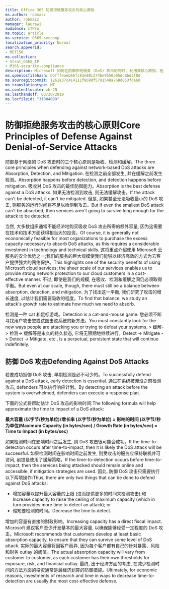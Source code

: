```yaml
---
title: Office 365 防御拒绝服务攻击的核心原则
ms.author: robmazz
author: robmazz
manager: laurawi
audience: ITPro
ms.topic: article
ms.service: O365-seccomp
localization_priority: Normal
search.appverid:
- MET150
ms.collection:
- Strat_O365_IP
- M365-security-compliance
description: Microsoft 如何在防御拒绝服务 (DoS) 攻击的同时, 利用其核心原则、检测和缓解措施。
ms.openlocfilehash: bbfffeaeb66fc83e80c274be9550a95dc8bd3f0d
ms.sourcegitcommit: 1261a37c414111f869df5791548a768d853fda60
ms.translationtype: MT
ms.contentlocale: zh-CN
ms.lasthandoff: 03/30/2019
ms.locfileid: "31004099"
---
```

# <a name="core-principles-of-defense-against-denial-of-service-attacks"></a><span data-ttu-id="088ed-103">防御拒绝服务攻击的核心原则</span><span class="sxs-lookup"><span data-stu-id="088ed-103">Core Principles of Defense Against Denial-of-Service Attacks</span></span>

<span data-ttu-id="088ed-104">防御基于网络的 DoS 攻击时的三个核心原则是吸收、检测和缓解。</span><span class="sxs-lookup"><span data-stu-id="088ed-104">The three core principles when defending against network-based DoS attacks are Absorption, Detection, and Mitigation.</span></span>
<span data-ttu-id="088ed-105">在检测之前全部发生, 并在缓解之前发生检测。</span><span class="sxs-lookup"><span data-stu-id="088ed-105">Absorption happens before detection, and detection happens before mitigation.</span></span> <span data-ttu-id="088ed-106">吸收对 DoS 攻击的最佳防御能力。</span><span class="sxs-lookup"><span data-stu-id="088ed-106">Absorption is the best defense against a DoS attacks.</span></span> <span data-ttu-id="088ed-107">如果无法检测到攻击, 则无法缓解攻击。</span><span class="sxs-lookup"><span data-stu-id="088ed-107">If the attack can't be detected, it can't be mitigated.</span></span> <span data-ttu-id="088ed-108">但是, 如果甚至无法吸收最小的 DoS 攻击, 则服务的运行时间将不足以检测到攻击。</span><span class="sxs-lookup"><span data-stu-id="088ed-108">But if even the smallest DoS attack can't be absorbed, then services aren't going to survive long enough for the attack to be detected.</span></span>

<span data-ttu-id="088ed-109">当然, 大多数组织通常不能经济地购买吸收 DoS 攻击所需的额外容量, 因为这需要在技术和技术方面获得相当大的投资。</span><span class="sxs-lookup"><span data-stu-id="088ed-109">Of course, it is generally not economically feasible for most organizations to purchase the excess capacity necessary to absorb DoS attacks, as this requires a considerable investment in technology and technical skills.</span></span> <span data-ttu-id="088ed-110">这将重点介绍使用 Microsoft 云服务的安全优势之一;我们的服务的巨大规模使我们能够以经济高效的方式为云客户提供强大的网络保护。</span><span class="sxs-lookup"><span data-stu-id="088ed-110">This highlights one of the security benefits of using Microsoft cloud services; the sheer scale of our services enables us to provide strong network protection to our cloud customers in a cost-effective manner.</span></span> <span data-ttu-id="088ed-111">不过, 即使是我们的规模, 在吸收、检测和缓解之间仍必须取得平衡。</span><span class="sxs-lookup"><span data-stu-id="088ed-111">But even at our scale, though, there must still be a balance between absorption, detection, and mitigation.</span></span> <span data-ttu-id="088ed-112">为了找出这一平衡, 我们研究了攻击的增长速度, 以估计我们需要吸收的程度。</span><span class="sxs-lookup"><span data-stu-id="088ed-112">To find that balance, we study an attack's growth rate to estimate how much we need to absorb.</span></span>

<span data-ttu-id="088ed-113">检测是一种 cat 和鼠标游戏。</span><span class="sxs-lookup"><span data-stu-id="088ed-113">Detection is a cat-and-mouse game.</span></span> <span data-ttu-id="088ed-114">您必须不断寻找用户攻击您或试图击败系统的新方法。</span><span class="sxs-lookup"><span data-stu-id="088ed-114">You must constantly look for the new ways people are attacking you or trying to defeat your systems.</span></span> <span data-ttu-id="088ed-115">> 缓解-> 检测-> 缓解等是永久的持久状态, 它将无限期地继续进行。</span><span class="sxs-lookup"><span data-stu-id="088ed-115">Detect -> Mitigate -> Detect -> Mitigate, etc., is a perpetual, persistent state that will continue indefinitely.</span></span>

## <a name="defending-against-dos-attacks"></a><span data-ttu-id="088ed-116">防御 DoS 攻击</span><span class="sxs-lookup"><span data-stu-id="088ed-116">Defending Against DoS Attacks</span></span>

<span data-ttu-id="088ed-117">若要成功抵御 DoS 攻击, 早期检测是必不可少的。</span><span class="sxs-lookup"><span data-stu-id="088ed-117">To successfully defend against a DoS attack, early detection is essential.</span></span> <span data-ttu-id="088ed-118">通过在系统被淹没之前检测攻击, defenders 可以执行响应计划。</span><span class="sxs-lookup"><span data-stu-id="088ed-118">By detecting an attack before the system is overwhelmed, defenders can execute a response plan.</span></span>

<span data-ttu-id="088ed-119">下面的公式将帮助估计 DoS 攻击的影响时间:</span><span class="sxs-lookup"><span data-stu-id="088ed-119">The following formula will help approximate the time to impact of a DoS attack:</span></span>

   <span data-ttu-id="088ed-120">**最大容量 (以字节/秒为单位)/增长率 (以字节/秒为单位) = 影响的时间 (以字节/秒为单位)**</span><span class="sxs-lookup"><span data-stu-id="088ed-120">**Maximum Capacity (in bytes/sec) / Growth Rate (in bytes/sec) = Time to Impact (in bytes/sec)**</span></span>

<span data-ttu-id="088ed-121">如果检测时间在影响时间之后发生, 则 DoS 攻击很可能会成功。</span><span class="sxs-lookup"><span data-stu-id="088ed-121">If the time-to-detection occurs after time-to-impact, then it is likely the DoS attack will be successful.</span></span> <span data-ttu-id="088ed-122">如果检测时间在影响时间之前发生, 则受攻击的服务应保持联机并可访问, 前提是使用了缓解策略。</span><span class="sxs-lookup"><span data-stu-id="088ed-122">If the time-to-detection occurs before time-to-impact, then the services being attacked should remain online and accessible, if mitigation strategies are used.</span></span> <span data-ttu-id="088ed-123">因此, 防御 DoS 攻击只需要执行以下两项操作:</span><span class="sxs-lookup"><span data-stu-id="088ed-123">Thus, there are only two things that can be done to defend against DoS attacks:</span></span>
- <span data-ttu-id="088ed-124">增加容量以提升最大容量的上限 (进而提供更多的时间来检测攻击);和</span><span class="sxs-lookup"><span data-stu-id="088ed-124">Increase capacity to raise the ceiling of maximum capacity (which in turn provides more time to detect an attack); or</span></span>
- <span data-ttu-id="088ed-125">缩短要检测的时间。</span><span class="sxs-lookup"><span data-stu-id="088ed-125">Decrease the time to detect.</span></span>

<span data-ttu-id="088ed-126">增加的容量有直接的财政影响。</span><span class="sxs-lookup"><span data-stu-id="088ed-126">Increasing capacity has a direct fiscal impact.</span></span> <span data-ttu-id="088ed-127">Microsoft 建议客户至少开发基本的最大容量, 以确保能够经受一定程度的 DoS 攻击。</span><span class="sxs-lookup"><span data-stu-id="088ed-127">Microsoft recommends that customers develop at least basic absorption capacity, to ensure that they can survive some level of DoS attack.</span></span> <span data-ttu-id="088ed-128">实际的最大容量将因客户而异, 因为每个客户都有自己的针对暴露、风险和财务 outlay 的阈值。</span><span class="sxs-lookup"><span data-stu-id="088ed-128">The actual absorption capacity will vary from customer to customer, as each customer has their own thresholds for exposure, risk, and financial outlay.</span></span> <span data-ttu-id="088ed-129">最终, 出于经济方面的考虑, 在减少检测时间的方法方面的投资通常是最经济划算的防御措施。</span><span class="sxs-lookup"><span data-stu-id="088ed-129">Ultimately, for economic reasons, investments of research and time in ways to decrease time-to-detection are usually the most cost-effective defense.</span></span>
